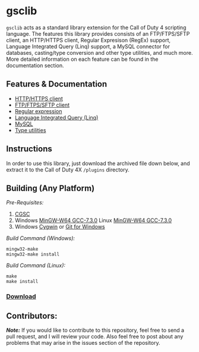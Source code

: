 # gsclib
``gsclib`` acts as a standard library extension for the Call of Duty 4 scripting language. The features this library provides consists of an FTP/FTPS/SFTP client, an HTTP/HTTPS client, Regular Expresison (RegEx) support, Language Integrated Query (Linq) support, a MySQL connector for databases, casting/type conversion and other type utilities, and much more. More detailed information on each feature can be found in the documentation section.

## Features & Documentation

* [HTTP/HTTPS client](https://github.com/Iswenzz/gsclib/blob/master/docs/https.md)
* [FTP/FTPS/SFTP client](https://github.com/Iswenzz/gsclib/blob/master/docs/ftp.md)
* [Regular expression](https://github.com/Iswenzz/gsclib/blob/master/docs/regex.md)
* [Language Integrated Query (Linq)](https://github.com/Iswenzz/gsclib/blob/master/docs/linq.md)
* [MySQL](https://github.com/Iswenzz/gsclib/blob/master/docs/mysql.md)
* [Type utilities](https://github.com/Iswenzz/gsclib/blob/master/docs/utility.md)

## Instructions
In order to use this library, just download the archived file down below, and extract it to the Call of Duty 4X ``/plugins`` directory.

## Building (Any Platform)
_Pre-Requisites:_
1. [CGSC](https://github.com/Iswenzz/CGSC)
2. Windows [MinGW-W64 GCC-7.3.0](https://sourceforge.net/projects/mingw-w64/files/Toolchains%20targetting%20Win32/Personal%20Builds/mingw-builds/7.3.0/threads-win32/dwarf/i686-7.3.0-release-win32-dwarf-rt_v5-rev0.7z)
Linux [MinGW-W64 GCC-7.3.0](https://sourceforge.net/projects/mingw-w64/files/Toolchains%20targetting%20Win32/Personal%20Builds/mingw-builds/7.3.0/threads-posix/dwarf/i686-7.3.0-release-posix-dwarf-rt_v5-rev0.7z)
3. Windows [Cygwin](https://www.cygwin.com/) or [Git for Windows](https://gitforwindows.org/)

_Build Command (Windows):_

    mingw32-make
    mingw32-make install

_Build Command (Linux):_

    make
    make install

### [Download](https://github.com/Iswenzz/gsclib/releases)

## Contributors:
***Note:*** If you would like to contribute to this repository, feel free to send a pull request, and I will review your code. Also feel free to post about any problems that may arise in the issues section of the repository.
